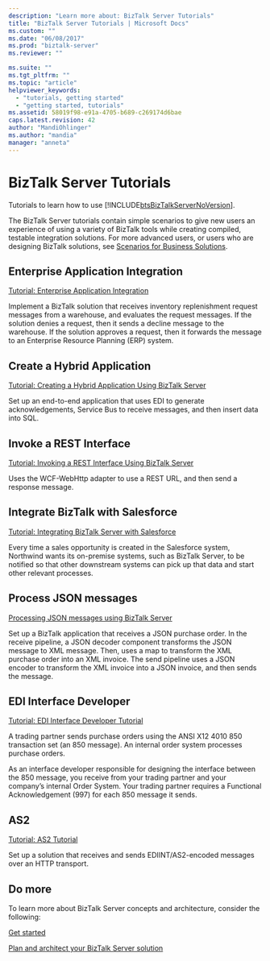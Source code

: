 ```yaml
---
description: "Learn more about: BizTalk Server Tutorials"
title: "BizTalk Server Tutorials | Microsoft Docs"
ms.custom: ""
ms.date: "06/08/2017"
ms.prod: "biztalk-server"
ms.reviewer: ""

ms.suite: ""
ms.tgt_pltfrm: ""
ms.topic: "article"
helpviewer_keywords: 
  - "tutorials, getting started"
  - "getting started, tutorials"
ms.assetid: 58019f98-e91a-4705-b689-c269174d6bae
caps.latest.revision: 42
author: "MandiOhlinger"
ms.author: "mandia"
manager: "anneta"
---
```

# BizTalk Server Tutorials
Tutorials to learn how to use [!INCLUDE[btsBizTalkServerNoVersion](../includes/btsbiztalkservernoversion-md.md)].

The BizTalk Server tutorials contain simple scenarios to give new users an experience of using a variety of BizTalk tools while creating compiled, testable integration solutions. For more advanced users, or users who are designing BizTalk solutions, see [Scenarios for Business Solutions](../core/scenarios-for-business-solutions.md).  
  
## Enterprise Application Integration
  
[Tutorial: Enterprise Application Integration](../core/tutorial-1-enterprise-application-integration.md) 

Implement a BizTalk solution that receives inventory replenishment request messages from a warehouse, and evaluates the request messages. If the solution denies a request, then it sends a decline message to the warehouse. If the solution approves a request, then it forwards the message to an Enterprise Resource Planning (ERP) system.  

## Create a Hybrid Application
[Tutorial: Creating a Hybrid Application Using BizTalk Server](../core/tutorial-4-creating-a-hybrid-application-using-biztalk-server-2013.md)  

Set up an end-to-end application that uses EDI to generate acknowledgements, Service Bus to receive messages, and then insert data into SQL. 

## Invoke a REST Interface
[Tutorial: Invoking a REST Interface Using BizTalk Server](../core/tutorial-5-invoking-a-rest-interface-using-biztalk-server.md)  

Uses the WCF-WebHttp adapter to use a REST URL, and then send a response message. 

## Integrate BizTalk with Salesforce
[Tutorial: Integrating BizTalk Server with Salesforce](tutorial-integrating-biztalk-server-2013-with-salesforce.md)  

Every time a sales opportunity is created in the Salesforce system, Northwind wants its on-premise systems, such as BizTalk Server, to be notified so that other downstream systems can pick up that data and start other relevant processes. 

## Process JSON messages
[Processing JSON messages using BizTalk Server](../core/processing-json-messages-using-biztalk-server.md)  

Set up a BizTalk application that receives a JSON purchase order. In the receive pipeline, a JSON decoder component transforms the JSON message to XML message. Then, uses a map to transform the XML purchase order into an XML invoice. The send pipeline uses a JSON encoder to transform the XML invoice into a JSON invoice, and then sends the message.

## EDI Interface Developer
  [Tutorial: EDI Interface Developer Tutorial](../core/tutorial-2-edi-interface-developer-tutorial.md)
  
A trading partner sends purchase orders using the ANSI X12 4010 850 transaction set (an 850 message). An internal order system processes purchase orders.

As an interface developer responsible for designing the interface between the 850 message, you receive from your trading partner and your company’s internal Order System. Your trading partner requires a Functional Acknowledgement (997) for each 850 message it sends.


## AS2  
[Tutorial: AS2 Tutorial](../core/tutorial-3-as2-tutorial.md)

Set up a solution that receives and sends EDIINT/AS2-encoded messages over an HTTP transport.    


## Do more  
 To learn more about BizTalk Server concepts and architecture, consider the following:  
  
[Get started](../core/getting-started-with-biztalk-server.md)
  
[Plan and architect your BizTalk Server solution](../core/plan-and-architect-your-biztalk-server-solution.md)
